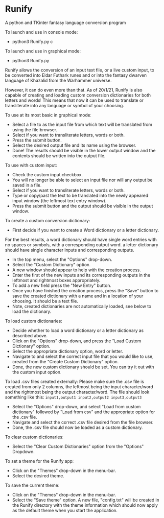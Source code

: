# Runify
A python and TKinter fantasy language conversion program

To launch and use in console mode:
* python3 Runify.py c

To launch and use in graphical mode:
* python3 Runify.py

Runify allows the conversion of an input text file, or a live custom input, to be converted into Eldar Futhark runes and or into the fantasy dwarven language of Khazalid from the Warhammer universe.

However, it can do even more than that. As of 20/1/21, Runify is also capable of creating and loading custom conversion dictionaries for both letters and words! This means that now it can be used to translate or transliterate into any language or symbol of your choosing.

To use at its most basic in graphical mode:
* Select a file to as the input file from which text will be translated from using the file browser.
* Select if you want to transliterate letters, words or both.
* Press the submit button.
* Select the desired output file and its name using the browser.
* Done! The results should be visible in the lower output window and the contents should be written into the output file.

To use with custom input:
* Check the custom input checkbox.
* You will no longer be able to select an input file nor will any output be saved in a file.
* Select if you want to transliterate letters, words or both.
* Type or copy/past the text to be translated into the newly appeared input window (the leftmost text entry window).
* Press the submit button and the output should be visible in the output window.

To create a custom conversion dictionary:
* First decide if you want to create a Word dictionary or a letter dictionary.

For the best results, a word dictionary should have single word entries with no spaces or symbols, with a corresponding output word. a letter dictionary should have single character inputs and corresponding outputs.

* In the top menu, select the "Options" drop-down.
* Select the "Custom Dictionary" option.
* A new window should appear to help with the creation process.
* Enter the first of the new inputs and its corresponding outputs in the leftmost and rightmost boxes appropriately.
* To add a new field press the "New Entry" button.
* Once you have finished the creation process, press the "Save" button to save the created dictionary with a name and in a location of your choosing. It should be a text file.
* Note, created dictionaries are not automatically loaded, see below to load the dictionary.

To load custom dictionaries:
* Decide whether to load a word dictionary or a letter dictionary as described above.
* Click on the "Options" drop-down, and press the "Load Custom Dictionary" option.
* Select the appropriate dictionary option, word or letter.
* Navigate to and select the correct input file that you would like to use, created from the "Create Custom Dictionary" option.
* Done, the new custom dictionary should be set. You can try it out with the custom input option.

To load .csv files created externally:
Please make sure the .csv file is created from only 2 columns, the leftmost being the input character/word and the rightmost being the output character/word.
The file should look something like this:
`
input1,output1
input2,output2
input3,output3
`
* Select the "Options" drop-down, and select "Load from custom dictionary" followed by "Load from csv" and the appropriate option for the .csv file.
* Navigate and select the correct .csv file desired from the file browser.
* Done, the .csv file should now be loaded as a custom dictionary.

To clear custom dictionaries:
* Select the "Clear Custom Dictionaries" option from the "Options" Dropdown.

To set a theme for the Runify app:
* Click on the "Themes" drop-down in the menu-bar.
* Select the desired theme.

To save the current theme:
* Click on the "Themes" drop-down in the menu-bar.
* Select the "Save theme" option.
A new file, "config.txt" will be created in the Runify directory with the theme information which should now apply as the default theme when you start the application.
